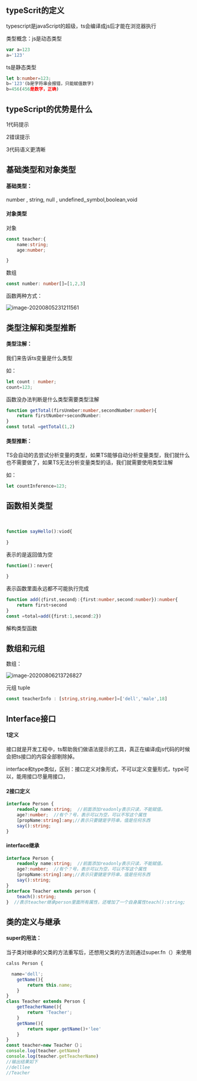 ## typeScrit的定义

typescript是javaScript的超级，ts会编译成js后才能在浏览器执行

类型概念：js是动态类型

```javascript
var a=123
a='123'
```

ts是静态类型

```typescript
let b:number=123;
b='123'(b是字符串会报错，只能赋值数字)
b=456(456是数字，正确)
```

## typeScript的优势是什么

1代码提示

2错误提示

3代码语义更清晰

## 基础类型和对象类型

#### 基础类型：

number , string, null , undefined,,symbol,boolean,void

#### 对象类型

对象

```typescript
const teacher:{
	name:string;
	age:number;

}

```

数组

```typescript
const number: number[]=[1,2,3]
```

函数两种方式：

![image-20200805231211561](C:\Users\qq102\AppData\Roaming\Typora\typora-user-images\image-20200805231211561.png)

## 类型注解和类型推断

#### 类型注解：

我们来告诉ts变量是什么类型

如：

```typescript
let count : number;
count=123;
```

函数没办法判断是什么类型需要类型注解

```typescript
function getTotal(firsUnmber:number,secondNumber:number){
	return firstNumber+secondNumber:
}
const total =getTotal(1,2)
```



#### 类型推断：

TS会自动的去尝试分析变量的类型，如果TS能够自动分析变量类型，我们就什么也不需要做了，如果TS无法分析变量类型的话，我们就需要使用类型注解

如：

```typescript
let countInference=123;
```

## 函数相关类型

​	

```typescript
function sayHello():viod{
    
}
```

表示的是返回值为空

```typescript
function()：never{
    
}
```

表示函数里面永远都不可能执行完成

```typescript
function add(｛first,second｝:{first:number,second:number}):number{
    return first+second
}
const =total=add({first:1,second:2})
```

解构类型函数

## 数组和元组

数组：

![image-20200806213726827](C:\Users\qq102\AppData\Roaming\Typora\typora-user-images\image-20200806213726827.png)

元组 tuple

```typescript
const teacherInfo : [string,string,number]=['dell','male',18]
```

## lnterface接口

#### 1定义

接口就是开发工程中，ts帮助我们做语法提示的工具，真正在编译成js代码的时候会把ts接口的内容全部剔除掉。

interface和type类似，区别：接口定义对象形式，不可以定义变量形式，type可以，能用接口尽量用接口，

#### 2接口定义

```typescript
interface Person {
	readonly name:string;  //前面添加readonly表示只读，不能赋值。
    age?:number;  //有个？号，表示可以为空，可以不写这个属性
    [propName:string]:any;//表示只要键是字符串，值是任何东西
    say():string;
}
```

#### interface继承

```typescript
interface Person {
	readonly name:string;  //前面添加readonly表示只读，不能赋值。
    age?:number;  //有个？号，表示可以为空，可以不写这个属性
    [propName:string]:any;//表示只要键是字符串，值是任何东西
    say():string;
}
interface Teacher extends person {
    teach():string;
}  //表示teacher继承person里面所有属性，还增加了一个自身属性teach():string;
```

## 类的定义与继承

#### super的用法：

当子类对继承的父类的方法重写后，还想用父类的方法则通过super.fn（）来使用

```typescript
calss Person {

  name='dell';
    getName(){
        return this.name;
    }
}
class Teacher extends Person {
    getTeacherName(){
        return 'Teacher';
    }
    getName(){
        return super.getName()+'lee'
    }
}
const teacher=new Teacher（）；
console.log(teacher.getName)
console.log(teacher.getTeacherName)
//输出结果如下
//delllee
//Teacher
```

